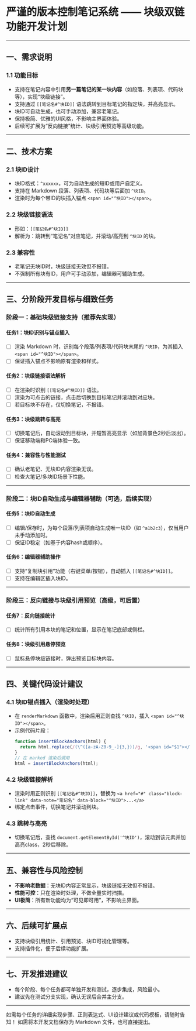 # 严谨的版本控制笔记系统 —— 块级双链功能开发计划

---

## 一、需求说明

### 1.1 功能目标
- 支持在笔记内容中引用**另一篇笔记的某一块内容**（如段落、列表项、代码块等），实现“块级链接”。
- 支持通过 `[[笔记名#^块ID]]` 语法跳转到目标笔记的指定块，并高亮显示。
- 块ID可自动生成，也可手动添加，兼容老笔记。
- 保持极简、优雅的UI风格，不影响主界面体验。
- 后续可扩展为“反向链接”统计、块级引用预览等高级功能。

---

## 二、技术方案

### 2.1 块ID设计
- 块ID格式：`^xxxxxx`，可为自动生成的短ID或用户自定义。
- 支持在 Markdown 段落、列表项、代码块等后面加 `^块ID`。
- 渲染时为每个带ID的块插入锚点 `<span id="^块ID"></span>`。

### 2.2 块级链接语法
- 形如：`[[笔记名#^块ID]]`
- 解析为：跳转到“笔记名”对应笔记，并滚动/高亮到 `^块ID` 的块。

### 2.3 兼容性
- 老笔记无块ID时，块级链接无效但不报错。
- 不强制所有块有ID，用户可手动添加，编辑器可辅助生成。

---

## 三、分阶段开发目标与细致任务

### 阶段一：基础块级链接支持（推荐先实现）

#### 任务1：块ID识别与锚点插入
- [ ] 渲染 Markdown 时，识别每个段落/列表项/代码块末尾的 `^块ID`，为其插入 `<span id="^块ID"></span>`。
- [ ] 保证插入锚点不影响原有渲染和样式。

#### 任务2：块级链接语法解析
- [ ] 在渲染时识别 `[[笔记名#^块ID]]` 语法。
- [ ] 渲染为可点击的链接，点击后切换到目标笔记并滚动到对应块。
- [ ] 若目标块不存在，仅切换笔记，不报错。

#### 任务3：块级跳转与高亮
- [ ] 切换笔记后，自动滚动到目标块，并短暂高亮显示（如加背景色2秒后淡出）。
- [ ] 保证移动端和PC端体验一致。

#### 任务4：兼容性与性能测试
- [ ] 确认老笔记、无块ID内容渲染无误。
- [ ] 检查大笔记/多块ID场景下性能。

---

### 阶段二：块ID自动生成与编辑器辅助（可选，后续实现）

#### 任务5：块ID自动生成
- [ ] 编辑/保存时，为每个段落/列表项自动生成唯一块ID（如 `^a1b2c3`），仅当用户未手动添加时。
- [ ] 保证ID稳定（如基于内容hash或顺序）。

#### 任务6：编辑器辅助操作
- [ ] 支持“复制块引用”功能（右键菜单/按钮），自动插入 `[[笔记名#^块ID]]`。
- [ ] 支持在编辑区插入块ID。

---

### 阶段三：反向链接与块级引用预览（高级，可后置）

#### 任务7：反向链接统计
- [ ] 统计所有引用本块的笔记和位置，显示在笔记底部或侧栏。

#### 任务8：块级引用悬停预览
- [ ] 鼠标悬停块级链接时，弹出预览目标块内容。

---

## 四、关键代码设计建议

### 4.1 块ID锚点插入（渲染时处理）
- 在 `renderMarkdown` 函数中，渲染后用正则查找 `^块ID`，插入 `<span id="^块ID"></span>`。
- 示例代码片段：
  ```js
  function insertBlockAnchors(html) {
    return html.replace(/(\^([a-zA-Z0-9_-]{3,}))/g, '<span id="$1"></span>');
  }
  // 在 marked 渲染后调用
  html = insertBlockAnchors(html);
  ```

### 4.2 块级链接解析
- 渲染时用正则识别 `[[笔记名#^块ID]]`，替换为 `<a href="#" class="block-link" data-note="笔记名" data-block="^块ID">...</a>`
- 绑定点击事件，切换笔记并滚动到块。

### 4.3 跳转与高亮
- 切换笔记后，查找 `document.getElementById('^块ID')`，滚动到该元素并加高亮class，2秒后移除。

---

## 五、兼容性与风险控制

- **不影响老数据**：无块ID内容正常显示，块级链接无效但不报错。
- **性能可控**：只在渲染时处理，不做全量实时扫描。
- **UI极简**：所有新功能均为“可见即可用”，不影响主界面。

---

## 六、后续可扩展点

- 支持块级引用统计、引用预览、块ID可视化管理等。
- 支持插件化，便于后续功能扩展。

---

## 七、开发推进建议

- 每个阶段、每个任务都可单独开发和测试，逐步集成，风险最小。
- 建议先在测试分支实现，确认无误后合并主分支。

---

如需每个任务的详细实现步骤、正则表达式、UI设计建议或代码模板，请随时告知！
如需将本开发文档保存为 Markdown 文件，也可直接提出。 